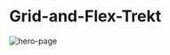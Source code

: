 # Grid-and-Flex-Trekt
 
![hero-page](https://github.com/saching11/Grid-and-Flex---Trekt/assets/8769996/89734f39-8080-424b-a2dd-4e833595be46)
